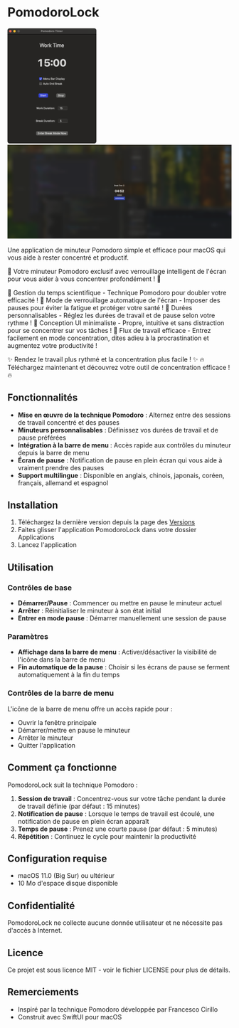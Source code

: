 # PomodoroLock

<img src="Assets/interface.png" alt="Work Time Interface" width="200">
<img src="Assets/BreakTime.png" alt="Break Time Interface" width="600">

Une application de minuteur Pomodoro simple et efficace pour macOS qui vous aide à rester concentré et productif.

🚀 Votre minuteur Pomodoro exclusif avec verrouillage intelligent de l'écran pour vous aider à vous concentrer profondément ! 🚀

🔹 Gestion du temps scientifique - Technique Pomodoro pour doubler votre efficacité !
🔹 Mode de verrouillage automatique de l'écran - Imposer des pauses pour éviter la fatigue et protéger votre santé !
🔹 Durées personnalisables - Réglez les durées de travail et de pause selon votre rythme !
🔹 Conception UI minimaliste - Propre, intuitive et sans distraction pour se concentrer sur vos tâches !
🔹 Flux de travail efficace - Entrez facilement en mode concentration, dites adieu à la procrastination et augmentez votre productivité !

✨ Rendez le travail plus rythmé et la concentration plus facile ! ✨
🔥 Téléchargez maintenant et découvrez votre outil de concentration efficace ! 🔥

## Fonctionnalités

- **Mise en œuvre de la technique Pomodoro** : Alternez entre des sessions de travail concentré et des pauses
- **Minuteurs personnalisables** : Définissez vos durées de travail et de pause préférées
- **Intégration à la barre de menu** : Accès rapide aux contrôles du minuteur depuis la barre de menu
- **Écran de pause** : Notification de pause en plein écran qui vous aide à vraiment prendre des pauses
- **Support multilingue** : Disponible en anglais, chinois, japonais, coréen, français, allemand et espagnol

## Installation

1. Téléchargez la dernière version depuis la page des [Versions](https://github.com/yourusername/PomodoroLock/releases)
2. Faites glisser l'application PomodoroLock dans votre dossier Applications
3. Lancez l'application

## Utilisation

### Contrôles de base

- **Démarrer/Pause** : Commencer ou mettre en pause le minuteur actuel
- **Arrêter** : Réinitialiser le minuteur à son état initial
- **Entrer en mode pause** : Démarrer manuellement une session de pause

### Paramètres

- **Affichage dans la barre de menu** : Activer/désactiver la visibilité de l'icône dans la barre de menu
- **Fin automatique de la pause** : Choisir si les écrans de pause se ferment automatiquement à la fin du temps

### Contrôles de la barre de menu

L'icône de la barre de menu offre un accès rapide pour :
- Ouvrir la fenêtre principale
- Démarrer/mettre en pause le minuteur
- Arrêter le minuteur
- Quitter l'application

## Comment ça fonctionne

PomodoroLock suit la technique Pomodoro :

1. **Session de travail** : Concentrez-vous sur votre tâche pendant la durée de travail définie (par défaut : 15 minutes)
2. **Notification de pause** : Lorsque le temps de travail est écoulé, une notification de pause en plein écran apparaît
3. **Temps de pause** : Prenez une courte pause (par défaut : 5 minutes)
4. **Répétition** : Continuez le cycle pour maintenir la productivité

## Configuration requise

- macOS 11.0 (Big Sur) ou ultérieur
- 10 Mo d'espace disque disponible

## Confidentialité

PomodoroLock ne collecte aucune donnée utilisateur et ne nécessite pas d'accès à Internet.

## Licence

Ce projet est sous licence MIT - voir le fichier LICENSE pour plus de détails.

## Remerciements

- Inspiré par la technique Pomodoro développée par Francesco Cirillo
- Construit avec SwiftUI pour macOS